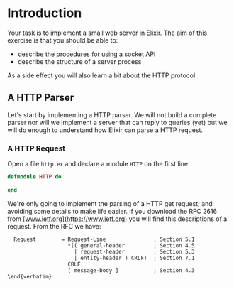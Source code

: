 # Introduction

Your task is to implement a small web server in Elixir. The aim of this exercise is that you should be able to:

- describe the procedures for using a socket API
- describe the structure of a server process

As a side effect you will also learn a bit about the HTTP protocol.

## A HTTP Parser

Let's start by implementing a HTTP parser. We will not build a complete parser nor will we implement a server that can reply to  queries (yet) but we will do enough to understand how Elixir can parse a HTTP request.

### A HTTP Request
Open a file `http.ex` and declare a module `HTTP` on the first line.

``` elixir
defmodule HTTP do
  
end
```

We're only going to implement the parsing of a HTTP get request; and avoiding some details to make life easier. If you download the RFC 2616 from [www.ietf.org](https://www.ietf.org) you will find this descriptions of a request. From the RFC we have:

```
  Request        = Request-Line               ; Section 5.1
                   *(( general-header         ; Section 4.5
                     | request-header         ; Section 5.3
                     | entity-header ) CRLF)  ; Section 7.1
                   CRLF
                   [ message-body ]           ; Section 4.3
\end{verbatim}
